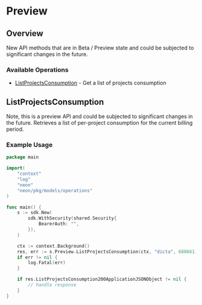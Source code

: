 # Preview

## Overview

New API methods that are in Beta / Preview state and could be subjected to significant changes in the future.

### Available Operations

* [ListProjectsConsumption](#listprojectsconsumption) - Get a list of projects consumption

## ListProjectsConsumption

Note, this is a preview API and could be subjected to significant changes in the future.
Retrieves a list of per-project consumption for the current billing period.


### Example Usage

```go
package main

import(
	"context"
	"log"
	"neon"
	"neon/pkg/models/operations"
)

func main() {
    s := sdk.New(
        sdk.WithSecurity(shared.Security{
            BearerAuth: "",
        }),
    )

    ctx := context.Background()
    res, err := s.Preview.ListProjectsConsumption(ctx, "dicta", 688661)
    if err != nil {
        log.Fatal(err)
    }

    if res.ListProjectsConsumption200ApplicationJSONObject != nil {
        // handle response
    }
}
```
